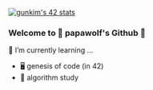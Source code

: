 [![gunkim's 42 stats](https://badge42.herokuapp.com/api/stats/gunkim)](https://github.com/JaeSeoKim/badge42)

### Welcome to 🐶 papawolf's Github 👋

🌱 I’m currently learning ...
- 🖥 genesis of code (in 42)
- 🐣 algorithm study

<!--
**papawolf90/papawolf90** is a ✨ _special_ ✨ repository because its `README.md` (this file) appears on your GitHub profile.

Here are some ideas to get you started:

- 🔭 I’m currently working on ...
- 🌱 I’m currently learning ...
- 👯 I’m looking to collaborate on ...
- 🤔 I’m looking for help with ...
- 💬 Ask me about ...
- 📫 How to reach me: ...
- 😄 Pronouns: ...
- ⚡ Fun fact: ...
-->
